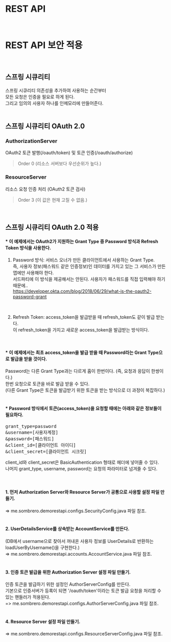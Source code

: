 # REST API
<br/>

# REST API 보안 적용
<br/>

## 스프링 시큐리티
스프링 시큐리티 의존성을 추가하여 사용하는 순간부터 <br/>
모든 요청은 인증을 필요로 하게 된다. <br/>
그리고 임의의 사용자 하나를 인메모리에 만들어준다. <br/>
<br/>

## 스프링 시큐리티 OAuth 2.0
### AuthorizationServer
OAuth2 토큰 발행(/oauth/token) 및 토큰 인증(/oauth/authorize)
> Order 0 (리소스 서버보다 우선순위가 높다.)
### ResourceServer
리소스 요청 인증 처리 (OAuth2 토큰 검사)
> Order 3 (이 값은 현재 고칠 수 없음.)

<br/>

## 스프링 시큐리티 OAuth 2.0 적용 
#### * 이 예제에서는 OAuth2가 지원하는 Grant Type 중 Password 방식과 Refresh Token 방식을 사용한다. <br/>
1. Password 방식: 서비스 오너가 만든 클라이언트에서 사용하는 Grant Type.<br/>
즉, 사용자 정보(패스워드 같은 인증정보)인 데이터를 가지고 있는 그 서비스가 만든 앱에만 사용해야 한다.<br/>
서드파티에 이 방식을 제공해서는 안된다. 사용자가 패스워드를 직접 입력해야 하기 때문에..<br/>
https://developer.okta.com/blog/2018/06/29/what-is-the-oauth2-password-grant <br/>
<br/>

2. Refresh Token: access_token을 발급받을 때 refresh_token도 같이 발급 받는다. <br/>
이 refresh_token을 가지고 새로운 access_token을 발급받는 방식이다. <br/> 
<br/>

#### * 이 예제에서는 최초 access_token을 발급 받을 때 Password라는 Grant Type으로 발급을 받을 것이다. <br/>
Password는 다른 Grant Type과는 다르게 홉이 한번이다. (즉, 요청과 응답이 한쌍이다.) <br/>
한번 요청으로 토큰을 바로 발급 받을 수 있다. <br/>
(다른 Grant Type은 토큰을 발급받기 위한 토큰을 받는 방식으로 더 과정이 복잡하다.) <br/>
<br/>

#### * Password 방식에서 토큰(access_token)을 요청할 때에는 아래와 같은 정보들이 필요하다.
<pre>
grant_type=password
&username=[사용자계정]
&password=[패스워드]
&client_id=[클라이언트 아이디]
&client_secret=[클라이언트 시크릿]
</pre>
client_id와 client_secret은 BasicAuthentication 형태로 헤더에 넣어줄 수 있다. <br/>
나머지 grant_type, username, password는 요청의 파라미터로 넘겨줄 수 있다. <br/>
<br/><br/>

#### 1. 먼저 Authorization Server와 Resource Server가 공통으로 사용할 설정 파일 만들기. <br/>
=> me.sombrero.demorestapi.configs.SecurityConfig.java 파일 참조. <br/>
<br/>

#### 2. UserDetailsService를 상속받는 AccountService를 만든다.<br/>
(DB에서 username으로 찾아서 꺼내온 사용자 정보를 UserDetails로 반환하는 loadUserByUsername()을 구현한다.)<br/>
=> me.sombrero.demorestapi.accounts.AccountService.java 파일 참조. <br/>
<br/>

#### 3. 인증 토큰 발급을 위한 Authorization Server 설정 파일 만들기. 
인증 토큰을 발급하기 위한 설정인 AuthorServerConfig를 만든다.<br/>
기본으로 인증서버가 등록이 되면 '/oauth/token'이라는 토큰 발급 요청을 처리할 수 있는 핸들러가 적용된다. <br/>
=> me.sombrero.demorestapi.configs.AuthorServerConfig.java 파일 참조. <br/>
<br/>

#### 4. Resource Server 설정 파일 만들기.
=> me.sombrero.demorestapi.configs.ResourceServerConfig.java 파일 참조. <br/>
<br/>

